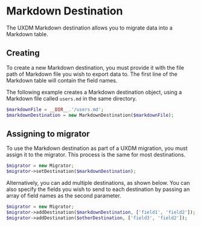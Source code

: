 # Markdown Destination

The UXDM Markdown destination allows you to migrate data into a Markdown table.

## Creating

To create a new Markdown destination, you must provide it with the file path of Markdown file you wish to export data to. The 
first line of the Markdown table will contain the field names.

The following example creates a Markdown destination object, using a Markdown file called `users.md` in the same directory.

```php
$markdownFile = __DIR__.'/users.md';
$markdownDestination = new MarkdownDestination($markdownFile);
```

## Assigning to migrator

To use the Markdown destination as part of a UXDM migration, you must assign it to the migrator. This process is the same for most destinations.

```php
$migrator = new Migrator;
$migrator->setDestination($markdownDestination);
```

Alternatively, you can add multiple destinations, as shown below. You can also specify the fields you wish to send to each destination by 
passing an array of field names as the second parameter.

```php
$migrator = new Migrator;
$migrator->addDestination($markdownDestination, ['field1', 'field2']);
$migrator->addDestination($otherDestination, ['field3', 'field2']);
```